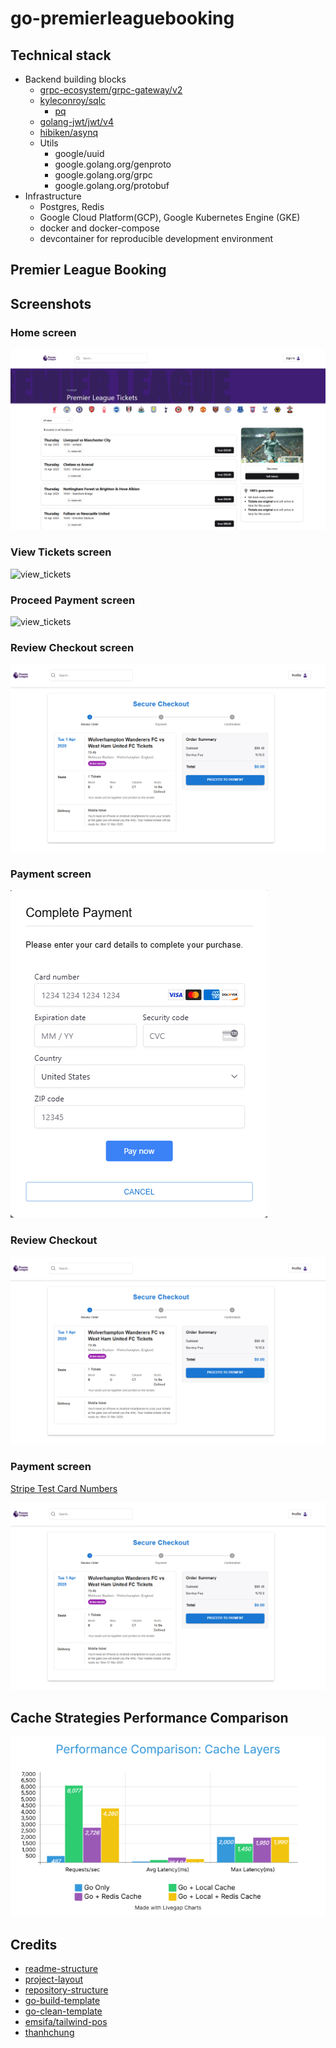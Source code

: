 # go-premierleaguebooking


## Technical stack

- Backend building blocks
  - [grpc-ecosystem/grpc-gateway/v2](https://github.com/grpc-ecosystem/grpc-gateway)
  - [kyleconroy/sqlc](https://github.com/kyleconroy/sqlc)
    - [pq](github.com/lib/pq)
  - [golang-jwt/jwt/v4](https://github.com/golang-jwt/jwt)
  - [hibiken/asynq](https://github.com/hibiken/asynq)
  - Utils
    - google/uuid
    - google.golang.org/genproto
    - google.golang.org/grpc
    - google.golang.org/protobuf
- Infrastructure
  - Postgres, Redis
  - Google Cloud Platform(GCP), Google Kubernetes Engine (GKE)
  - docker and docker-compose
  - devcontainer for reproducible development environment

## Premier League Booking


## Screenshots

### Home screen

![home_screen](docs/homepage.png)

### View Tickets screen

![view_tickets](docs/view_tickets.png)

### Proceed Payment screen

![view_tickets](docs/proceed_payment.png)

### Review Checkout screen

![view_tickets](docs/review_checkout.png)

### Payment screen

![view_tickets](docs/payment.png)

### Review Checkout

![review_checkout_and_payment](docs/review_checkout.png)

### Payment screen
[Stripe Test Card Numbers](https://docs.stripe.com/testing)

![review_checkout_and_payment](docs/review_checkout.png)



## Cache Strategies Performance Comparison

![cache_performance_comparison](docs/caching_layers.png)


## Credits
- [readme-structure](https://github.com/thangchung/go-coffeeshop/blob/main/README.md)
- [project-layout](https://github.com/golang-standards/project-layout)
- [repository-structure](https://peter.bourgon.org/go-best-practices-2016/#repository-structure)
- [go-build-template](https://github.com/thockin/go-build-template)
- [go-clean-template](https://github.com/evrone/go-clean-template)
- [emsifa/tailwind-pos](https://github.com/emsifa/tailwind-pos)
- [thanhchung](https://github.com/thangchung/go-coffeeshop)
